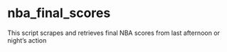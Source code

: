 # nba_final_scores
This script scrapes and retrieves final NBA scores from last afternoon or night’s action 
